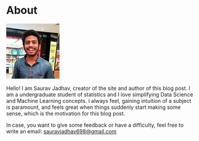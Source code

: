 # About


![](/images/profile_2.png)

Hello! I am Saurav Jadhav, creator of the site and author of this blog post. I am a undergraduate student of statistics and I love simplifying Data Science and Machine Learning concepts. I always feel, gaining intuition of a subject is paramount, and feels great when things suddenly start making some sense, which is the motivation for this blog post.

In case, you want to give some feedback or have a difficulty, feel free to write an email: [sauravjadhav698@gmail.com](https://www.sauravjadhav698@gmail.com)

